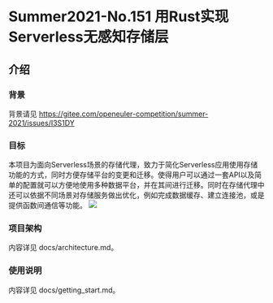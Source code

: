 # Summer2021-No.151 用Rust实现Serverless无感知存储层

## 介绍
### 背景
背景请见
https://gitee.com/openeuler-competition/summer-2021/issues/I3S1DY

### 目标
本项目为面向Serverless场景的存储代理，致力于简化Serverless应用使用存储功能的方式，同时方便存储平台的变更和迁移。使得用户可以通过一套API以及简单的配置就可以方便地使用多种数据平台，并在其间进行迁移。同时在存储代理中还可以依据不同场景对存储服务做出优化，例如完成数据缓存、建立连接池，或是提供函数间通信等功能。
![](https://whypics.oss-cn-shenzhen.aliyuncs.com/pics/20210926134338.png)

### 项目架构
内容详见
docs/architecture.md。

### 使用说明
内容详见
docs/getting_start.md。

